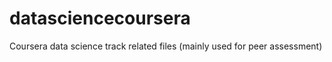 datasciencecoursera
===================

Coursera data science track related files (mainly used for peer assessment)
